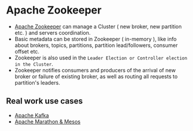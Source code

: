 
# Apache Zookeeper
- [Apache Zookeeper](https://zookeeper.apache.org/) can manage a Cluster ( new broker, new partition etc. ) and servers coordination.
- Basic metadata can be stored in Zookeeper ( in-memory ), like info about brokers, topics, partitions, partition lead/followers, consumer offset etc.
- Zookeeper is also used in the `Leader Election or Controller election in the Cluster`.
- Zookeeper notifies consumers and producers of the arrival of new broker or failure of existing broker, as well as routing all requests to partition's leaders.

## Real work use cases
- [Apache Kafka](../4_MessageBrokers/Kafka.md)
- [Apache Marathon & Mesos](ApacheMarathon&Mesos.md)